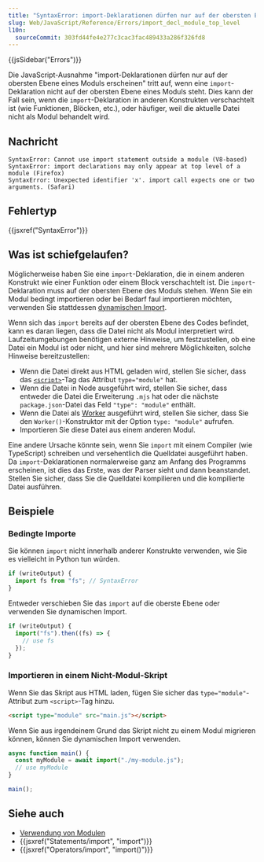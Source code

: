 ```yaml
---
title: "SyntaxError: import-Deklarationen dürfen nur auf der obersten Ebene eines Moduls erscheinen"
slug: Web/JavaScript/Reference/Errors/import_decl_module_top_level
l10n:
  sourceCommit: 303fd44fe4e277c3cac3fac489433a286f326fd8
---
```


{{jsSidebar("Errors")}}

Die JavaScript-Ausnahme "import-Deklarationen dürfen nur auf der obersten Ebene eines Moduls erscheinen" tritt auf, wenn eine `import`-Deklaration nicht auf der obersten Ebene eines Moduls steht. Dies kann der Fall sein, wenn die `import`-Deklaration in anderen Konstrukten verschachtelt ist (wie Funktionen, Blöcken, etc.), oder häufiger, weil die aktuelle Datei nicht als Modul behandelt wird.

## Nachricht

```plain
SyntaxError: Cannot use import statement outside a module (V8-based)
SyntaxError: import declarations may only appear at top level of a module (Firefox)
SyntaxError: Unexpected identifier 'x'. import call expects one or two arguments. (Safari)
```

## Fehlertyp

{{jsxref("SyntaxError")}}

## Was ist schiefgelaufen?

Möglicherweise haben Sie eine `import`-Deklaration, die in einem anderen Konstrukt wie einer Funktion oder einem Block verschachtelt ist. Die `import`-Deklaration muss auf der obersten Ebene des Moduls stehen. Wenn Sie ein Modul bedingt importieren oder bei Bedarf faul importieren möchten, verwenden Sie stattdessen [dynamischen Import](/de/docs/Web/JavaScript/Reference/Operators/import).

Wenn sich das `import` bereits auf der obersten Ebene des Codes befindet, kann es daran liegen, dass die Datei nicht als Modul interpretiert wird. Laufzeitumgebungen benötigen externe Hinweise, um festzustellen, ob eine Datei ein Modul ist oder nicht, und hier sind mehrere Möglichkeiten, solche Hinweise bereitzustellen:

- Wenn die Datei direkt aus HTML geladen wird, stellen Sie sicher, dass das [`<script>`](/de/docs/Web/HTML/Element/script)-Tag das Attribut `type="module"` hat.
- Wenn die Datei in Node ausgeführt wird, stellen Sie sicher, dass entweder die Datei die Erweiterung `.mjs` hat oder die nächste `package.json`-Datei das Feld `"type": "module"` enthält.
- Wenn die Datei als [Worker](/de/docs/Web/API/Web_Workers_API/Using_web_workers) ausgeführt wird, stellen Sie sicher, dass Sie den `Worker()`-Konstruktor mit der Option `type: "module"` aufrufen.
- Importieren Sie diese Datei aus einem anderen Modul.

Eine andere Ursache könnte sein, wenn Sie `import` mit einem Compiler (wie TypeScript) schreiben und versehentlich die Quelldatei ausgeführt haben. Da `import`-Deklarationen normalerweise ganz am Anfang des Programms erscheinen, ist dies das Erste, was der Parser sieht und dann beanstandet. Stellen Sie sicher, dass Sie die Quelldatei kompilieren und die kompilierte Datei ausführen.

## Beispiele

### Bedingte Importe

Sie können `import` nicht innerhalb anderer Konstrukte verwenden, wie Sie es vielleicht in Python tun würden.

```js example-bad
if (writeOutput) {
  import fs from "fs"; // SyntaxError
}
```

Entweder verschieben Sie das `import` auf die oberste Ebene oder verwenden Sie dynamischen Import.

```js example-good
if (writeOutput) {
  import("fs").then((fs) => {
    // use fs
  });
}
```

### Importieren in einem Nicht-Modul-Skript

Wenn Sie das Skript aus HTML laden, fügen Sie sicher das `type="module"`-Attribut zum `<script>`-Tag hinzu.

```html
<script type="module" src="main.js"></script>
```

Wenn Sie aus irgendeinem Grund das Skript nicht zu einem Modul migrieren können, können Sie dynamischen Import verwenden.

```js example-good
async function main() {
  const myModule = await import("./my-module.js");
  // use myModule
}

main();
```

## Siehe auch

- [Verwendung von Modulen](/de/docs/Web/JavaScript/Guide/Modules)
- {{jsxref("Statements/import", "import")}}
- {{jsxref("Operators/import", "import()")}}
